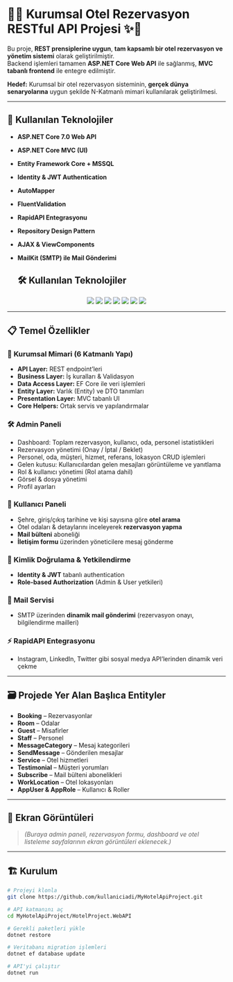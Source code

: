 # 🏨✨ Kurumsal Otel Rezervasyon RESTful API Projesi ✨🏨

Bu proje, **REST prensiplerine uygun**, **tam kapsamlı bir otel rezervasyon ve yönetim sistemi** olarak geliştirilmiştir.  
Backend işlemleri tamamen **ASP.NET Core Web API** ile sağlanmış, **MVC tabanlı frontend** ile entegre edilmiştir.  

**Hedef:** Kurumsal bir otel rezervasyon sisteminin, **gerçek dünya senaryolarına** uygun şekilde N-Katmanlı mimari kullanılarak geliştirilmesi.  

---

## 🚀 Kullanılan Teknolojiler
- **ASP.NET Core 7.0 Web API**  
- **ASP.NET Core MVC (UI)**  
- **Entity Framework Core + MSSQL**  
- **Identity & JWT Authentication**  
- **AutoMapper**  
- **FluentValidation**  
- **RapidAPI Entegrasyonu**  
- **Repository Design Pattern**  
- **AJAX & ViewComponents**  
- **MailKit (SMTP) ile Mail Gönderimi**

  ## 🛠️ Kullanılan Teknolojiler

<p align="center">
  <img src="https://img.shields.io/badge/.NET%207-512BD4?style=for-the-badge&logo=dotnet&logoColor=white" />
  <img src="https://img.shields.io/badge/ASP.NET%20Core-5C2D91?style=for-the-badge&logo=dotnet&logoColor=white" />
  <img src="https://img.shields.io/badge/Entity%20Framework-512BD4?style=for-the-badge&logo=entity-framework&logoColor=white" />
  <img src="https://img.shields.io/badge/SQL%20Server-CC2927?style=for-the-badge&logo=microsoftsqlserver&logoColor=white" />
  <img src="https://img.shields.io/badge/JWT-000000?style=for-the-badge&logo=jsonwebtokens&logoColor=white" />
  <img src="https://img.shields.io/badge/FluentValidation-007ACC?style=for-the-badge&logo=fluentbit&logoColor=white" />
  <img src="https://img.shields.io/badge/RapidAPI-0052CC?style=for-the-badge&logo=rapidapi&logoColor=white" />
</p>

---

## 📋 Temel Özellikler

### 🧩 **Kurumsal Mimari (6 Katmanlı Yapı)**
- **API Layer:** REST endpoint’leri  
- **Business Layer:** İş kuralları & Validasyon  
- **Data Access Layer:** EF Core ile veri işlemleri  
- **Entity Layer:** Varlık (Entity) ve DTO tanımları  
- **Presentation Layer:** MVC tabanlı UI  
- **Core Helpers:** Ortak servis ve yapılandırmalar  

### 🛠️ **Admin Paneli**
- Dashboard: Toplam rezervasyon, kullanıcı, oda, personel istatistikleri  
- Rezervasyon yönetimi (Onay / İptal / Beklet)  
- Personel, oda, müşteri, hizmet, referans, lokasyon CRUD işlemleri  
- Gelen kutusu: Kullanıcılardan gelen mesajları görüntüleme ve yanıtlama  
- Rol & kullanıcı yönetimi (Rol atama dahil)  
- Görsel & dosya yönetimi  
- Profil ayarları  

### 👤 **Kullanıcı Paneli**
- Şehre, giriş/çıkış tarihine ve kişi sayısına göre **otel arama**  
- Otel odaları & detaylarını inceleyerek **rezervasyon yapma**  
- **Mail bülteni** aboneliği  
- **İletişim formu** üzerinden yöneticilere mesaj gönderme  

### 🔐 **Kimlik Doğrulama & Yetkilendirme**
- **Identity & JWT** tabanlı authentication  
- **Role-based Authorization** (Admin & User yetkileri)  

### 📧 **Mail Servisi**
- SMTP üzerinden **dinamik mail gönderimi** (rezervasyon onayı, bilgilendirme mailleri)  

### ⚡ **RapidAPI Entegrasyonu**
- Instagram, LinkedIn, Twitter gibi sosyal medya API’lerinden dinamik veri çekme  

---

## 🗃️ Projede Yer Alan Başlıca Entityler
- **Booking** – Rezervasyonlar  
- **Room** – Odalar  
- **Guest** – Misafirler  
- **Staff** – Personel  
- **MessageCategory** – Mesaj kategorileri  
- **SendMessage** – Gönderilen mesajlar  
- **Service** – Otel hizmetleri  
- **Testimonial** – Müşteri yorumları  
- **Subscribe** – Mail bülteni abonelikleri  
- **WorkLocation** – Otel lokasyonları  
- **AppUser & AppRole** – Kullanıcı & Roller  

---

## 📸 Ekran Görüntüleri
> *(Buraya admin paneli, rezervasyon formu, dashboard ve otel listeleme sayfalarının ekran görüntüleri eklenecek.)*

---

## 🏗️ Kurulum
```bash
# Projeyi klonla
git clone https://github.com/kullaniciadi/MyHotelApiProject.git

# API katmanını aç
cd MyHotelApiProject/HotelProject.WebAPI

# Gerekli paketleri yükle
dotnet restore

# Veritabanı migration işlemleri
dotnet ef database update

# API'yi çalıştır
dotnet run
